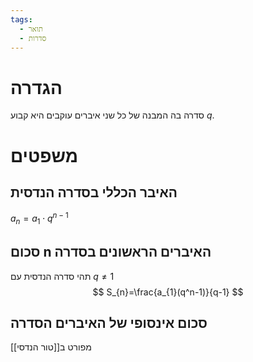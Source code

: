 ```yaml
---
tags:
  - תואר
  - סדרות
---
```

# הגדרה
סדרה בה המבנה של כל שני איברים עוקבים היא קבוע $q$.
# משפטים
## האיבר הכללי בסדרה הנדסית
$a_{n}=a_{1}\cdot q^{n-1}$
## סכום n האיברים הראשונים בסדרה
תהי סדרה הנדסית עם $q\neq 1$
$$
S_{n}=\frac{a_{1}(q^n-1)}{q-1}
$$
## סכום אינסופי של האיברים הסדרה
מפורט ב[[טור הנדסי]]